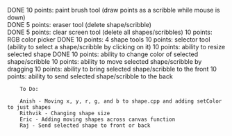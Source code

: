 DONE    10 points: paint brush tool (draw points as a scribble while mouse is down)     
DONE    5 points: eraser tool (delete shape/scribble)                                   
DONE    5 points: clear screen tool (delete all shapes/scribbles)
        10 points: RGB color picker
DONE    10 points: 4 shape tools
        10 points: selector tool (ability to select a shape/scribble by clicking on it)
        10 points: ability to resize selected shape
DONE    10 points: ability to change color of selected shape/scribble
        10 points: ability to move selected shape/scribble by dragging
        10 points: ability to bring selected shape/scribble to the front
        10 points: ability to send selected shape/scribble to the back

        To Do:

        Anish - Moving x, y, r, g, and b to shape.cpp and adding setColor to just shapes
        Rithvik - Changing shape size
        Eric - Adding moving shapes across canvas function
        Raj - Send selected shape to front or back